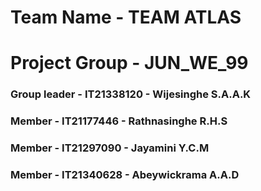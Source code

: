 # Team Name - TEAM ATLAS 
# Project Group - JUN_WE_99
### Group leader - IT21338120 - Wijesinghe S.A.A.K
### Member - IT21177446 - Rathnasinghe R.H.S
### Member - IT21297090 - Jayamini Y.C.M
### Member - IT21340628 - Abeywickrama A.A.D
